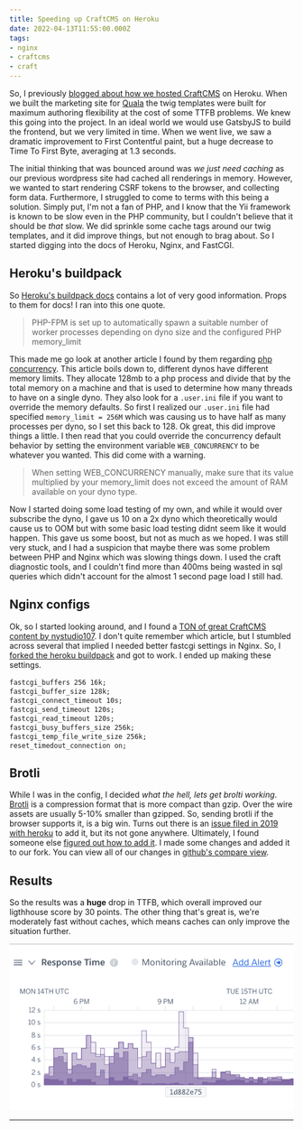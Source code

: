 ```yaml
---
title: Speeding up CraftCMS on Heroku
date: 2022-04-13T11:55:00.000Z
tags:
- nginx
- craftcms
- craft
---
```


So, I previously [blogged about how we hosted CraftCMS](/Hosting-craft-on-heroku/) on Heroku. When we built the marketing site for [Quala](https://www.quala.io) the twig templates were built for maximum authoring flexibility at the cost of some TTFB problems. We knew this going into the project. In an ideal world we would use GatsbyJS to build the frontend, but we very limited in time. When we went live, we saw a dramatic improvement to First Contentful paint, but a huge decrease to Time To First Byte, averaging at 1.3 seconds.

<!-- more -->

The initial thinking that was bounced around was *we just need caching* as our previous wordpress site had cached all renderings in memory. However, we wanted to start rendering CSRF tokens to the browser, and collecting form data. Furthermore, I struggled to come to terms with this being a solution. Simply put, I'm not a fan of PHP, and I know that the Yii framework is known to be slow even in the PHP community, but I couldn't believe that it should be *that* slow. We did sprinkle some cache tags around our twig templates, and it did improve things, but not enough to brag about. So I started digging into the docs of Heroku, Nginx, and FastCGI.

## Heroku's buildpack

So [Heroku's buildpack docs](https://devcenter.heroku.com/articles/php-support#php-fpm-configuration) contains a lot of very good information. Props to them for docs! I ran into this one quote.

> PHP-FPM is set up to automatically spawn a suitable number of worker processes depending on dyno size and the configured PHP memory_limit

This made me go look at another article I found by them regarding [php concurrency](https://devcenter.heroku.com/articles/php-concurrency). This article boils down to, different dynos have different memory limits. They allocate 128mb to a php process and divide that by the total memory on a machine and that is used to determine how many threads to have on a single dyno. They also look for a `.user.ini` file if you want to override the memory defaults. So first I realized our `.user.ini` file had specified `memory_limit = 256M` which was causing us to have half as many processes per dyno, so I set this back to 128. Ok great, this did improve things a little. I then read that you could override the concurrency default behavior by setting the environment variable `WEB_CONCURRENCY` to be whatever you wanted. This did come with a warning.

> When setting WEB_CONCURRENCY manually, make sure that its value multiplied by your memory_limit does not exceed the amount of RAM available on your dyno type.

Now I started doing some load testing of my own, and while it would over subscribe the dyno, I gave us 10 on a 2x dyno which theoretically would cause us to OOM but with some basic load testing didnt seem like it would happen. This gave us some boost, but not as much as we hoped. I was still very stuck, and I had a suspicion that maybe there was some problem between PHP and Nginx which was slowing things down. I used the craft diagnostic tools, and I couldn't find more than 400ms being wasted in sql queries which didn't account for the almost 1 second page load I still had.

## Nginx configs

Ok, so I started looking around, and I found a [TON of great CraftCMS content by nystudio107](https://nystudio107.com/). I don't quite remember which article, but I stumbled across several that implied I needed better fastcgi settings in Nginx. So, I [forked the heroku buildpack](https://github.com/qualaio/heroku-buildpack-php) and got to work. I ended up making these settings.

```nginx
fastcgi_buffers 256 16k;
fastcgi_buffer_size 128k;
fastcgi_connect_timeout 10s;
fastcgi_send_timeout 120s;
fastcgi_read_timeout 120s;
fastcgi_busy_buffers_size 256k;
fastcgi_temp_file_write_size 256k;
reset_timedout_connection on;
```

## Brotli

While I was in the config, I decided *what the hell, lets get brolti working*. [Brotli](https://github.com/google/brotli) is a compression format that is more compact than gzip. Over the wire assets are usually 5-10% smaller than gzipped. So, sending brotli if the browser supports it, is a big win. Turns out there is an [issue filed in 2019 with heroku](https://github.com/heroku/heroku-buildpack-php/issues/356) to add it, but its not gone anywhere. Ultimately, I found someone else [figured out how to add it](https://github.com/seyallin/heroku-brotli-nginx). I made some changes and added it to our fork. You can view all of our changes in [github's compare view](https://github.com/heroku/heroku-buildpack-php/compare/main...qualaio:main#diff-ff7b43f722c67a80d4c82bf656918b3bf96f553a5ad1f62ef185dff16582f033R24-R31).

## Results

So the results was a **huge** drop in TTFB, which overall improved our ligthhouse score by 30 points. The other thing that's great is, we're moderately fast without caches, which means caches can only improve the situation further.

![A graph showing a drop in response time from over 1 second to less than one](1.png)

---